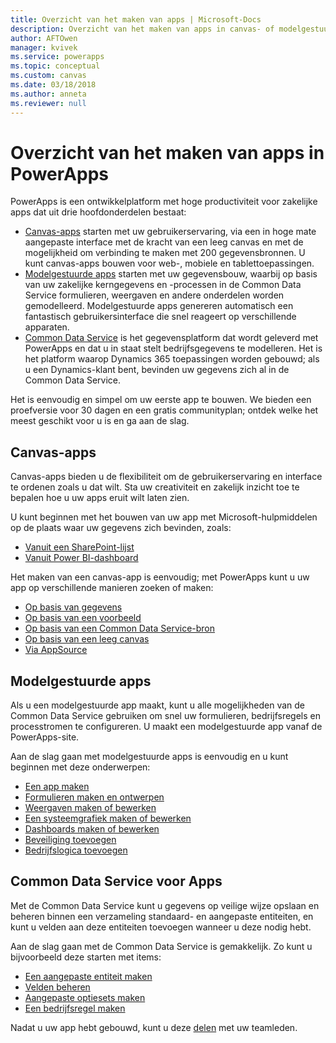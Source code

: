 ```yaml
---
title: Overzicht van het maken van apps | Microsoft-Docs
description: Overzicht van het maken van apps in canvas- of modelgestuurde modus en met gebruik van de Common Data Service
author: AFTOwen
manager: kvivek
ms.service: powerapps
ms.topic: conceptual
ms.custom: canvas
ms.date: 03/18/2018
ms.author: anneta
ms.reviewer: null
---
```


# <a name="overview-of-creating-apps-in-powerapps"></a>Overzicht van het maken van apps in PowerApps
PowerApps is een ontwikkelplatform met hoge productiviteit voor zakelijke apps dat uit drie hoofdonderdelen bestaat:

- [Canvas-apps](canvas-apps/getting-started.md) starten met uw gebruikerservaring, via een in hoge mate aangepaste interface met de kracht van een leeg canvas en met de mogelijkheid om verbinding te maken met 200 gegevensbronnen. U kunt canvas-apps bouwen voor web-, mobiele en tablettoepassingen.
- [Modelgestuurde apps](model-driven-apps/model-driven-app-overview.md) starten met uw gegevensbouw, waarbij op basis van uw zakelijke kerngegevens en -processen in de Common Data Service formulieren, weergaven en andere onderdelen worden gemodelleerd. Modelgestuurde apps genereren automatisch een fantastisch gebruikersinterface die snel reageert op verschillende apparaten.
- [Common Data Service](common-data-service/data-platform-intro.md) is het gegevensplatform dat wordt geleverd met PowerApps en dat u in staat stelt bedrijfsgegevens te modelleren. Het is het platform waarop Dynamics 365 toepassingen worden gebouwd; als u een Dynamics-klant bent, bevinden uw gegevens zich al in de Common Data Service.

Het is eenvoudig en simpel om uw eerste app te bouwen. We bieden een proefversie voor 30 dagen en een gratis communityplan; ontdek welke het meest geschikt voor u is en ga aan de slag.

## <a name="canvas-apps"></a>Canvas-apps
Canvas-apps bieden u de flexibiliteit om de gebruikerservaring en interface te ordenen zoals u dat wilt. Sta uw creativiteit en zakelijk inzicht toe te bepalen hoe u uw apps eruit wilt laten zien.

U kunt beginnen met het bouwen van uw app met Microsoft-hulpmiddelen op de plaats waar uw gegevens zich bevinden, zoals:

- [Vanuit een SharePoint-lijst](canvas-apps/generate-app-from-sharepoint-list-interface.md)
- [Vanuit Power BI-dashboard](canvas-apps/embed-powerapps-powerbi.md)

Het maken van een canvas-app is eenvoudig; met PowerApps kunt u uw app op verschillende manieren zoeken of maken:

- [Op basis van gegevens](canvas-apps/app-from-sharepoint.md)
- [Op basis van een voorbeeld](canvas-apps/open-and-run-a-sample-app.md)
- [Op basis van een Common Data Service-bron](canvas-apps/data-platform-create-app.md)
- [Op basis van een leeg canvas](canvas-apps/data-platform-create-app-scratch.md)
- [Via AppSource](../user/app-source.md)

## <a name="model-driven-apps"></a>Modelgestuurde apps
Als u een modelgestuurde app maakt, kunt u alle mogelijkheden van de Common Data Service gebruiken om snel uw formulieren, bedrijfsregels en processtromen te configureren. U maakt een modelgestuurde app vanaf de PowerApps-site.

Aan de slag gaan met modelgestuurde apps is eenvoudig en u kunt beginnen met deze onderwerpen:

- [Een app maken](https://docs.microsoft.com/dynamics365/customer-engagement/customize/create-edit-app)
- [Formulieren maken en ontwerpen](https://docs.microsoft.com/dynamics365/customer-engagement/customize/create-design-forms)
- [Weergaven maken of bewerken](https://docs.microsoft.com/dynamics365/customer-engagement/customize/create-edit-views)
- [Een systeemgrafiek maken of bewerken](https://docs.microsoft.com/dynamics365/customer-engagement/customize/create-edit-system-chart)
- [Dashboards maken of bewerken](https://docs.microsoft.com/dynamics365/customer-engagement/customize/create-edit-dashboards)
- [Beveiliging toevoegen](https://docs.microsoft.com/dynamics365/customer-engagement/customize/manage-access-apps-security-roles)
- [Bedrijfslogica toevoegen](https://docs.microsoft.com/dynamics365/customer-engagement/customize/guide-staff-through-common-tasks-processes)

## <a name="common-data-service-for-apps"></a>Common Data Service voor Apps
Met de Common Data Service kunt u gegevens op veilige wijze opslaan en beheren binnen een verzameling standaard- en aangepaste entiteiten, en kunt u velden aan deze entiteiten toevoegen wanneer u deze nodig hebt.

Aan de slag gaan met de Common Data Service is gemakkelijk. Zo kunt u bijvoorbeeld deze starten met items:
- [Een aangepaste entiteit maken](common-data-service/data-platform-create-entity.md)
- [Velden beheren](common-data-service/data-platform-manage-fields.md)
- [Aangepaste optiesets maken](common-data-service/custom-picklists.md)
- [Een bedrijfsregel maken](https://docs.microsoft.com/dynamics365/customer-engagement/customize/create-business-rules-recommendations-apply-logic-form)

Nadat u uw app hebt gebouwd, kunt u deze [delen](canvas-apps/share-app.md) met uw teamleden.




